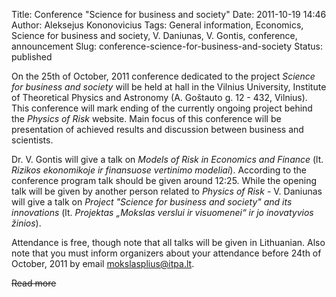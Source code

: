 Title: Conference "Science for business and society"
Date: 2011-10-19 14:46
Author: Aleksejus Kononovicius
Tags: General information, Economics, Science for business and society, V. Daniunas, V. Gontis, conference, announcement
Slug: conference-science-for-business-and-society
Status: published

On the 25th of
October, 2011 conference dedicated to the project *Science for business
and society* will be held at hall in the Vilnius University, Institute
of Theoretical Physics and Astronomy (A. Goštauto g. 12 - 432, Vilnius).
This conference will mark ending of the currently ongoing project behind
the *Physics of Risk* website. Main focus of this conference will be
presentation of achieved results and discussion between business and
scientists.<!--more-->

Dr. V. Gontis will give a talk on *Models of Risk in Economics and
Finance* (lt. *Rizikos ekonomikoje ir finansuose vertinimo modeliai*).
According to the conference program talk should be given around 12:25.
While the opening talk will be given by another person related to
*Physics of Risk* - V. Daniunas will give a talk on *Project "Science
for business and society" and its innovations* (lt. *Projektas „Mokslas
verslui ir visuomenei“ ir jo inovatyvios žinios*).

Attendance is free, though note that all talks will be given in
Lithuanian. Also note that you must inform organizers about your
attendance before 24th of October, 2011 by email
<mokslasplius@itpa.lt>.

<del>Read more</del>
